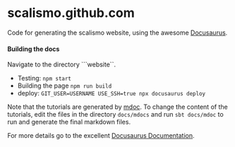 # scalismo.github.com 

Code for generating the scalismo website, using the awesome [Docusaurus](https://v2.docusaurus.io/).

#### Building the docs

Navigate to the directory ```website``. 
* Testing: ```npm start```
* Building the page  ```npm run build```
* deploy: ```GIT_USER=USERNAME USE_SSH=true npx docusaurus deploy```

Note that the tutorials are generated by [mdoc](https://github.com/scalameta/mdoc). To change the content of the tutorials, 
edit the files in the directory ```docs/mdocs``` and run ```sbt docs/mdoc``` to run and generate the final markdown files. 


For more details go to the excellent [Docusaurus Documentation](https://v2.docusaurus.io/docs/).



